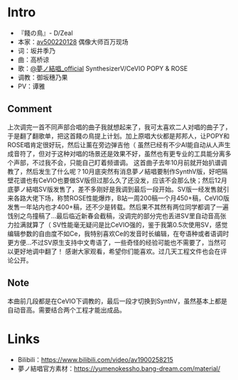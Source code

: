 # Intro
- 『餞の鳥』- D/Zeal
- 本家：[av500220128](https://www.bilibili.com/video/av500220128) 偶像大师百万现场
- 词：坂井季乃
- 曲：高桥谅
- 歌：[@夢ノ結唱_official](https://space.bilibili.com/3493083838679536) SynthesizerV/CeVIO POPY & ROSE
- 调教：御坂穗乃果
- PV：谭雅

## Comment
上次调完一首不同声部合唱的曲子我就想起来了，我可太喜欢二人对唱的曲子了，于是翻了翻歌单，把这首餞の鳥提上计划。加上原唱大伙都是邦邦人，让POPY和ROSE唱肯定很好玩，然后让薰在旁边弹吉他（
虽然已经有不少AI能自动从人声生成音符了，但对于这种对唱的场景还是效果不好，虽然也有更专业的工具能分离多个声部，不过我不会，只能自己盯着频谱调。
这首曲子去年10月前就开始扒谱调教了，然后发生了什么呢？10月底突然有消息夢ノ結唱要制作SynthV版，好吧隔壁花谱也有CeVIO也要做SV版但过那么久了还没发，应该不会那么快；然后12月底夢ノ結唱SV版发售了，差不多刚好是我调到最后一段开始。SV版一经发售就引来各路大佬下场，称赞ROSE性能爆炸，B站一周200稿一个月450+稿，CeVIO版发售一年站内也才400+稿，还不少是转载。然后果不其然有两位同学都调了一遍饯别之鸟撞稿了…最后临近新春会截稿，没调完的部分完也丢进SV里自动音高张力拉满就算了（
SV性能毫无疑问是比CeVIO强的，鉴于我第0.5次使用SV，感觉编辑参数的自由度不如Ce，我特别喜欢Ce的发音时长编辑，在夸语种或者语调时更方便…不过SV原生支持中文粤语了，一些奇怪的经验可能也不需要了，当然可以更好地调中翻了！
感谢大家观看，希望你们能喜欢。过几天工程文件也会在评论公开。

## Note
本曲前几段都是在CeVIO下调教的，最后一段才切换到SynthV，虽然基本上都是自动音高。需要结合两个工程才能出成品。

# Links
* Bilibili：https://www.bilibili.com/video/av1900258215
* 夢ノ結唱官方素材：https://yumenokessho.bang-dream.com/material/
